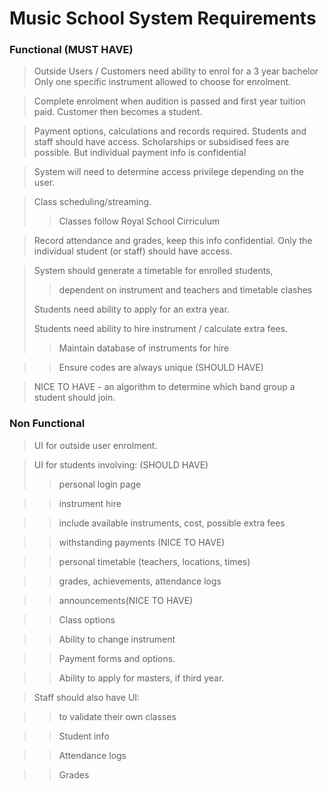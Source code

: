 # Music School System Requirements

### Functional (MUST HAVE)

>Outside Users / Customers need ability to enrol for a 3 year bachelor
>Only one specific instrument allowed to choose for enrolment.

>Complete enrolment when audition is passed and first year tuition paid. 
>Customer then becomes a student.

>Payment options, calculations and records required.
>Students and staff should have access.
>Scholarships or subsidised fees are possible.
>But individual payment info is confidential

>System will need to determine access privilege depending on the user.

>Class scheduling/streaming.
>>Classes follow Royal School Cirriculum

>Record attendance and grades, keep this info confidential. 
>Only the individual student (or staff) should have access.

>System should generate a timetable for enrolled students,
>>dependent on instrument and teachers and timetable clashes
>
>Students need ability to apply for an extra year.
>
>Students need ability to hire instrument / calculate extra fees.
>>Maintain database of instruments for hire

>>Ensure codes are always unique (SHOULD HAVE)

>NICE TO HAVE - an algorithm to determine which band group a student should join.

### Non Functional

>UI for outside user enrolment.

>UI for students involving: (SHOULD HAVE)
>>personal login page

>>instrument hire

>>include available instruments, cost, possible extra fees

>>withstanding payments (NICE TO HAVE)

>>personal timetable (teachers, locations, times)

>>grades, achievements, attendance logs

>>announcements(NICE TO HAVE)

>>Class options

>>Ability to change instrument

>>Payment forms and options.

>>Ability to apply for masters, if third year.

>Staff should also have UI:

>>to validate their own classes

>>Student info

>>Attendance logs

>>Grades

